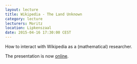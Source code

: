 ```yaml
---
layout: lecture
title: Wikipedia - The Land Unknown
category: lecture
lecturers: Moritz
location: Lipkenszaal
date: 2015-04-16 17:30:00 CEST
---
```


How to interact with Wikipedia as a (mathematical) researcher.

The presentation is now [online](/presentations/wikipedia/wikipedia.pdf). 
